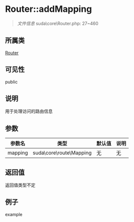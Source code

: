 # Router::addMapping



> *文件信息* suda\core\Router.php: 27~460

## 所属类 

[Router](../Router.md)

## 可见性

 public 

## 说明

用于处理访问的路由信息


## 参数


| 参数名 | 类型 | 默认值 | 说明 |
|--------|-----|-------|-------|
| mapping |  suda\core\route\Mapping | 无 | 无 |



## 返回值

返回值类型不定


## 例子

example